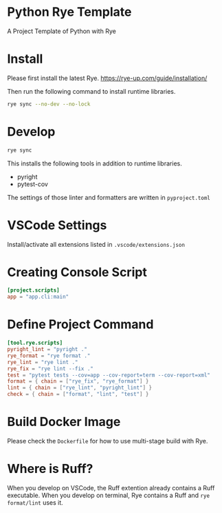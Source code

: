 # Python Rye Template
A Project Template of Python with Rye

# Install

Please first install the latest Rye.
https://rye-up.com/guide/installation/

Then run the following command to install runtime libraries.

```bash
rye sync --no-dev --no-lock
```

# Develop

```bash
rye sync
```

This installs the following tools in addition to runtime libraries.

- pyright
- pytest-cov

The settings of those linter and formatters are written in `pyproject.toml`

# VSCode Settings

Install/activate all extensions listed in `.vscode/extensions.json`

# Creating Console Script

```toml
[project.scripts]
app = "app.cli:main"
```

# Define Project Command

```toml
[tool.rye.scripts]
pyright_lint = "pyright ."
rye_format = "rye format ."
rye_lint = "rye lint ."
rye_fix = "rye lint --fix ."
test = "pytest tests --cov=app --cov-report=term --cov-report=xml"
format = { chain = ["rye_fix", "rye_format"] }
lint = { chain = ["rye_lint", "pyright_lint"] }
check = { chain = ["format", "lint", "test"] }
```

# Build Docker Image

Please check the `Dockerfile` for how to use multi-stage build with Rye.

# Where is Ruff?

When you develop on VSCode, the Ruff extention already contains a Ruff executable.
When you develop on terminal, Rye contains a Ruff and `rye format/lint` uses it.